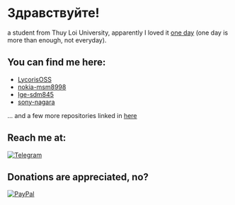 # Здравствуйте!

a student from Thuy Loi University, apparently I loved it [one day](https://www.youtube.com/watch?v=34Nj0OlI5ws) (one day is more than enough, not everyday).

## You can find me here:
- [LycorisOSS](https://github.com/LycorisOSS)
- [nokia-msm8998](https://github.com/nokia-msm8998)
- [lge-sdm845](https://github.com/lge-sdm845)
- [sony-nagara](https://github.com/sony-nagara)

... and a few more repositories linked in [here](https://github.com/log1cs?tab=repositories)

## Reach me at:
[![Telegram](https://img.shields.io/badge/Telegram-0088cc?style=for-the-badge&logo=telegram&logoColor=ffffff)](https://t.me/log1cs)

## Donations are appreciated, no?
[![PayPal](https://img.shields.io/badge/PayPal-00457C?style=for-the-badge&logo=paypal&logoColor=white)](https://paypal.me/log1cs)
